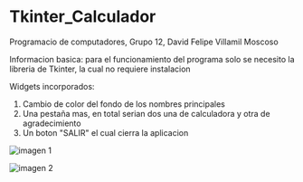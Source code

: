 # Tkinter_Calculador

Programacio de computadores, Grupo 12, David Felipe Villamil Moscoso

Informacion basica: para el funcionamiento del programa solo se necesito la
libreria de Tkinter, la cual no requiere instalacion

Widgets incorporados:

1. Cambio de color del fondo de los nombres principales
2. Una pestaña mas, en total serian dos una de calculadora y otra de agradecimiento
3. Un boton "SALIR" el cual cierra la aplicacion

![imagen 1](https://lh3.googleusercontent.com/hpjwaJN4W5axKyvNUTI0VhQh9F9fujLe2NZPxrhRjyXQqA1dagDT1eNOzJE8x5FZLqQ5In84bUK4YomzikHZX7shzky8-aw8uIMyLJ4W1MzwfWFIMs1cYZAuNaA3GwmW2c8HeMCPg8U-OSCUcNRantVh1gSWK7rpPj_sixAMhPDNtoe_xvsUWRQdMjRkeIioKygntHMQ8iEYnP9frLWCUKoV9zMKgjJ2VLpDzqm9JWHQaUUJ2Mkc7lv8VZxWjudmaF_7ewql5x6pQkFzqe-bSoTLJp2VoZcTjoYPgvR0IApC13ZgN80eMH0UKYg41xHGQwsvOzWLSGVjFTHcqCkNhII85ir0GxHu3X_9oTU0jUGlV2Iu2MkIwkDkDqBPm3DPAzcnvk2TOldQBrUQT0W3wgnmjMRNBRrppMxA06ypc8Qz4aGLqO3cqbJc0luKYc0dvYeDuc6gTQpfVd40DwuV2x_Q-2j2POw38tfL7lK5FMgg6osfm6z4f_oJQwE--j9PTr9P7XbOfyDSBLmwEcYJc9q_x82TXHrKRCpcYUpaacGjpot5TbqqJbga3tfmgJ_eLwyiIcVdRwyVHCdwgDUUx0Q5u-TeCnR86uMSRu_FwBg5dPpvYwP64XHP71PbwZpsz7DnL8A8NAJ-N2tvHFtR16H0ajFXejSmNXbzgvDk5GovBtLGfmQgyI2Z5itd=w800-h471-no?authuser=0)

![imagen 2](https://lh3.googleusercontent.com/z3JvQfqb1nocKDfNGgsC1NRhl8NAQeMTtdG-XgHJq51tFTx7vBhK4ug5xRe59PDAtTZfSWx6mVHCyXvJaSuL1nggHSWLWtTQoZoyUYtstKDbJhJ2H3e6mB1mHfy23mPKDBxBI6cMrZOKyreF_SAfW63iIrZ3mui6QB_ruvFn2q0hAXoADbQhNwIdcg-FjNyMl3UtF1QtiQo-44nMjkIV0lPnO4de3lTgjug5lEVcO695DuNrUzAEFLn8YMeDbIMmQPlDzEjTbDT5Ym1FLSVvloLNxlqNd9p4alRi8vetKV6JgjTolyjsiggVEvfo9gLVH-rLI06EqRhyCZXPhuwdinODftHoJFm_XiFmQ0msRLEqN8oaNifTTglzVMTdnfaRL683H9F6bFO3_tEAlINLxVFmDtaYGqjalWBDx_NLZPlhatRB2NPXoa_WQzMOXJNTC7V5vTCNgmW8Jn8mPmQy4gOUna1FYe5_U06dlPeyg74D8AYj8AqzqwzTpqtxG488q8oRVV4gsI4qIg2ra4vSL5rbZzw0Iboa75HmIEHOWXiZHje76OJkPHut89-QcrqZfkR3b-rTrKdgsxnNPqm6C59wY06R72qSOcxAktt3ppPb4dfKq0PI78Q4v-mipe5oMXDXv4G6l34JTYdT400e3tF-cQuTijFz1Z4Exi5jkWhq1wF-d-QE3MJxG5Sj=w790-h468-no?authuser=0)


